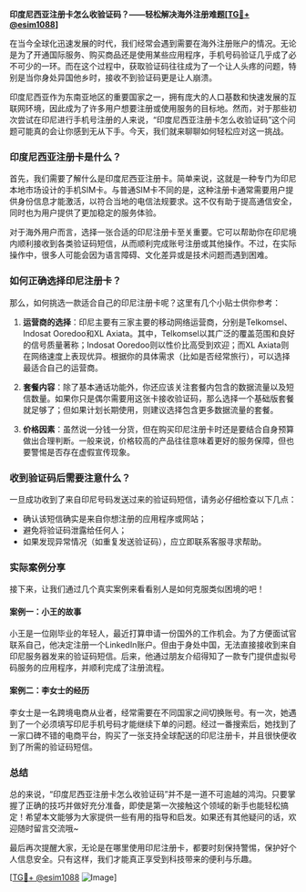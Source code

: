 **印度尼西亚注册卡怎么收验证码？——轻松解决海外注册难题[[TG💪+ @esim1088](https://t.me/s/esim1088)]**

在当今全球化迅速发展的时代，我们经常会遇到需要在海外注册账户的情况。无论是为了开通国际服务、购买商品还是使用某些应用程序，手机号码验证几乎成了必不可少的一环。而在这个过程中，获取验证码往往成为了一个让人头疼的问题，特别是当你身处异国他乡时，接收不到验证码更是让人崩溃。

印度尼西亚作为东南亚地区的重要国家之一，拥有庞大的人口基数和快速发展的互联网环境，因此成为了许多用户想要注册或使用服务的目标地。然而，对于那些初次尝试在印尼进行手机号注册的人来说，“印度尼西亚注册卡怎么收验证码”这个问题可能真的会让你感到无从下手。今天，我们就来聊聊如何轻松应对这一挑战。

### 印度尼西亚注册卡是什么？

首先，我们需要了解什么是印度尼西亚注册卡。简单来说，这就是一种专门为印尼本地市场设计的手机SIM卡。与普通SIM卡不同的是，这种注册卡通常需要用户提供身份信息才能激活，以符合当地的电信法规要求。这不仅有助于提高通信安全，同时也为用户提供了更加稳定的服务体验。

对于海外用户而言，选择一张合适的印尼注册卡至关重要。它可以帮助你在印尼境内顺利接收到各类验证码短信，从而顺利完成账号注册或其他操作。不过，在实际操作中，很多人可能会因为语言障碍、文化差异或是技术问题而遇到困难。

### 如何正确选择印尼注册卡？

那么，如何挑选一款适合自己的印尼注册卡呢？这里有几个小贴士供你参考：

1. **运营商的选择**：印尼主要有三家主要的移动网络运营商，分别是Telkomsel、Indosat Ooredoo和XL Axiata。其中，Telkomsel以其广泛的覆盖范围和良好的信号质量著称；Indosat Ooredoo则以性价比高受到欢迎；而XL Axiata则在网络速度上表现优异。根据你的具体需求（比如是否经常旅行），可以选择最适合自己的运营商。

2. **套餐内容**：除了基本通话功能外，你还应该关注套餐内包含的数据流量以及短信数量。如果你只是偶尔需要用这张卡接收验证码，那么选择一个基础版套餐就足够了；但如果计划长期使用，则建议选择包含更多数据流量的套餐。

3. **价格因素**：虽然说一分钱一分货，但在购买印尼注册卡时还是要结合自身预算做出合理判断。一般来说，价格较高的产品往往意味着更好的服务保障，但也要警惕是否存在虚假宣传现象。

### 收到验证码后需要注意什么？

一旦成功收到了来自印尼号码发送过来的验证码短信，请务必仔细检查以下几点：

- 确认该短信确实是来自你想注册的应用程序或网站；
- 避免将验证码泄露给任何人；
- 如果发现异常情况（如重复发送验证码），应立即联系客服寻求帮助。

### 实际案例分享

接下来，让我们通过几个真实案例来看看别人是如何克服类似困境的吧！

#### 案例一：小王的故事
小王是一位刚毕业的年轻人，最近打算申请一份国外的工作机会。为了方便面试官联系自己，他决定注册一个LinkedIn账户。但由于身处中国，无法直接接收到来自印尼服务器发来的验证码短信。后来，他通过朋友介绍得知了一款专门提供虚拟号码服务的应用程序，并顺利完成了注册流程。

#### 案例二：李女士的经历
李女士是一名跨境电商从业者，经常需要在不同国家之间切换账号。有一次，她遇到了一个必须填写印尼手机号码才能继续下单的问题。经过一番搜索后，她找到了一家口碑不错的电商平台，购买了一张支持全球配送的印尼注册卡，并且很快便收到了所需的验证码短信。

### 总结

总的来说，“印度尼西亚注册卡怎么收验证码”并不是一道不可逾越的鸿沟。只要掌握了正确的技巧并做好充分准备，即使是第一次接触这个领域的新手也能轻松搞定！希望本文能够为大家提供一些有用的指导和启发。如果还有其他疑问的话，欢迎随时留言交流哦~

最后再次提醒大家，无论是在哪里使用印尼注册卡，都要时刻保持警惕，保护好个人信息安全。只有这样，我们才能真正享受到科技带来的便利与乐趣。

[[TG💪+ @esim1088](https://t.me/s/esim1088) ![Image](https://i.postimg.cc/4NQfJmqS/Snipaste-2025-05-13-00-14-12.png)]